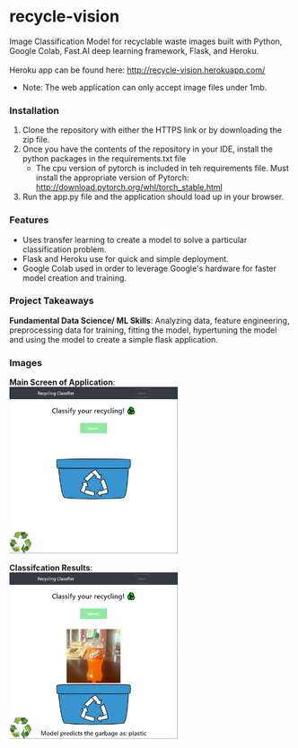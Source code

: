 # recycle-vision
Image Classification Model for recyclable waste images built with Python, Google Colab, Fast.AI deep learning framework, Flask, and Heroku.
<br><br>
Heroku app can be found here: http://recycle-vision.herokuapp.com/
   * Note: The web application can only accept image files under 1mb.
### Installation
1. Clone the repository with either the HTTPS link or by downloading the zip file.
2. Once you have the contents of the repository in your IDE, install the python packages in the requirements.txt file
    * The cpu version of pytorch is included in teh requirements file. Must install the appropriate version of Pytorch: http://download.pytorch.org/whl/torch_stable.html
3. Run the app.py file and the application should load up in your browser.

### Features
* Uses transfer learning to create a model to solve a particular classification problem.
* Flask and Heroku use for quick and simple deployment.
* Google Colab used in order to leverage Google's hardware for faster model creation and training.

### Project Takeaways
**Fundamental Data Science/ ML Skills**: Analyzing data, feature engineering, preprocessing data for training, fitting the model, hypertuning the model and using the model to create a simple flask application.

### Images
**Main Screen of Application**:<br>
<img src="static/images/MainScreen.png" width=300 align=center>
<br><br>
**Classifcation Results**:<br>
<img src="static/images/Prediction.png" width=300 align=center>
